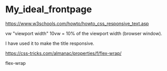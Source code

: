 # My_ideal_frontpage

https://www.w3schools.com/howto/howto_css_responsive_text.asp

  vw "viewport width" 10vw = 10% of the viewport width (browser window). 

  I have used it to make the title responsive. 

https://css-tricks.com/almanac/properties/f/flex-wrap/

  flex-wrap
  
